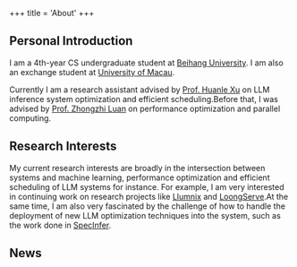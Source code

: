 +++
title = 'About'
+++
<!-- {{< lead >}}
当生活给你柠檬时，做柠檬水。
{{< /lead >}} -->
Personal Introduction
---

I am a 4th-year CS undergraduate student at <a href="https://scse.buaa.edu.cn/">Beihang University</a>. I am also an exchange student at <a href="https://www.um.edu.mo/">University of Macau</a>.

Currently I am a research assistant advised by <a href="https://www.fst.um.edu.mo/personal/huanlexu/">Prof. Huanle Xu</a> on LLM inference system optimization and efficient scheduling.Before that, I was advised by <a href="https://scse.buaa.edu.cn/info/1079/2724.htm">Prof. Zhongzhi Luan</a> on performance optimization and parallel computing.

Research Interests
---
My current research interests are broadly in the intersection between systems and machine learning, performance optimization and efficient scheduling of LLM systems for instance. For example, I am very interested in continuing work on research projects like <a href="https://arxiv.org/abs/2406.03243">Llumnix</a> and <a href="https://arxiv.org/abs/2404.09526">LoongServe</a>.At the same time, I am also very fascinated by the challenge of how to handle the deployment of new LLM optimization techniques into the system, such as the work done in <a href="https://arxiv.org/abs/2305.09781">SpecInfer</a>.

News
---